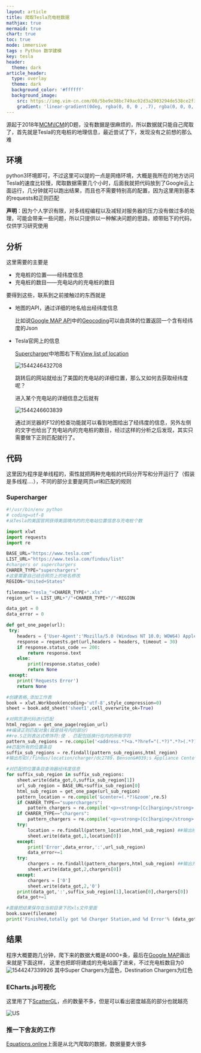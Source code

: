 ```yaml
---
layout: article
title: 爬取Tesla充电桩数据
mathjax: true
mermaid: true
chart: true
toc: true
mode: immersive
tags : Python 数学建模
key: tesla
header:
  theme: dark
article_header:
  type: overlay
  theme: dark
  background_color: '#ffffff'
  background_image:
    src: https://img.vim-cn.com/00/5be9e38bc749ac02d3a2903294de538ce2f3fd.png
    gradient: 'linear-gradient(0deg, rgba(0, 0, 0 , .7), rgba(0, 0, 0, .7))'
---
```

源起于2018年[MCM\ICM](https://www.comap.com/undergraduate/contests/mcm/contests/2018/problems/)的D题，没有数据是很麻烦的，所以数据就只能自己爬取了，首先就是Tesla的充电桩的地理信息，最近尝试了下，发现没有之前想的那么难

<!--more-->

## 环境

python3环境即可，不过这里可以提的一点是网络环境，大概是我所在的地方访问Tesla的速度比较慢，爬取数据需要几个小时，后面我就把代码放到了Google云上面运行，几分钟就可以跑出结果，而且也不需要特别高的配置，因为这里用到基本的requests和正则匹配

**声明**：因为个人学识有限，对多线程编程以及减轻对服务器的压力没有做过多的处理，可能会带来一些问题，所以只提供以一种解决问题的思路，顺带贴下的代码，仅供学习研究使用

## 分析

这里需要的主要是

- 充电桩的位置——经纬度信息
- 充电桩的数目——充电站内的充电桩的数目

要得到这些，联系到之前接触过的东西就是

- 地图的API，通过详细的地名给出经纬度信息

  比如说[Google MAP API](https://developers.google.com/maps/documentation/)中的[Geocoding](https://developers.google.com/maps/documentation/geocoding/)可以由具体的位置返回一个含有经纬度的Json

- Tesla官网上的信息

  [Supercharger](https://www.tesla.com/supercharger)中地图右下有[View list of location](https://www.tesla.com/findus/list/superchargers/United%20States)

  ![1544246432708](https://img.vim-cn.com/96/ba7c025b8e1e5c2b112e7dd3d9bea677d380d0.png)

  跳转后的网站就给出了美国的充电站的详细位置，那么又如何去获取经纬度呢？

  进入某个充电站的详细信息之后就有

  ![1544246603839](https://img.vim-cn.com/29/3c1355a2f0d6e10c2315c2fa63fc11c20acbb0.png)

  通过浏览器的F12的检查功能就可以看到地图给出了经纬度的信息，另外左侧的文字也给出了充电站内的充电桩的数目，经过这样的分析之后发现，其实只需要做下正则匹配就行了。

## 代码

  这里因为程序是单线程的，索性就把两种充电桩的代码分开写和分开运行了（假装是多线程....），不同的部分主要是网页url和匹配的规则

### Supercharger

```python
#!/usr/bin/env python
# coding=utf-8
#从Tesla的美国官网获得美国境内的的充电站位置信息与充电桩个数

import xlwt
import requests
import re

BASE_URL="https://www.tesla.com"
LIST_URL="https://www.tesla.com/findus/list"
#chargers or superchargers
CHARER_TYPE="superchargers"
#这里需要自己结合网页上的地名修改
REGION="United+States"

filename="tesla_"+CHARER_TYPE+".xls"
region_url = LIST_URL+"/"+CHARER_TYPE+"/"+REGION

data_got = 0
data_error = 0

def get_one_page(url):
 try:
    headers = {'User-Agent':'Mozilla/5.0 (Windows NT 10.0; WOW64) AppleWebKit/537.36 (KHTML, like Gecko) ''Chrome/51.0.2704.63 Safari/537.36'}
    response = requests.get(url,headers = headers, timeout = 30)
    if response.status_code == 200:
        return response.text
    else:
        print(response.status_code)
        return None
 except:
    print('Requests Error')
    return None

#创建表格,添加工作表
book = xlwt.Workbook(encoding='utf-8',style_compression=0)
sheet = book.add_sheet('sheet1',cell_overwrite_ok=True)

#对网页源代码进行匹配
html_region = get_one_page(region_url)
##编译正则匹配对象(就是括号内的部分)
##re.S正则表达式修饰符:使 . 匹配包括换行在内的所有字符
pattern_sub_regions = re.compile('<address.*?<a.*?href="(.*?)".*?>(.*?)</a>.*?</address>',re.S)
##匹配所有的位置条目
suffix_sub_regions = re.findall(pattern_sub_regions,html_region)
#输出形如(/findus/location/charger/dc2789，Benson&#039;s Appliance Center)的tuple组成的list

#对匹配的位置条目查询器经纬度信息
for suffix_sub_region in suffix_sub_regions:
    sheet.write(data_got,0,suffix_sub_region[1])
    url_sub_region = BASE_URL+suffix_sub_region[0]
    html_sub_region = get_one_page(url_sub_region)
    pattern_location = re.compile('&center=(.*?)&zoom',re.S)
    if CHARER_TYPE=="superchargers":
        pattern_chargers = re.compile('<p><strong>[Cc]harging</strong>.*?>(.*?) [Ss]uperchargers.*?</p>',re.S)
    if CHARER_TYPE=="chargers":
        pattern_chargers = re.compile('<p><strong>[Cc]harging</strong>.*?>(.*?)Tesla.*?</p>',re.S)
    try:
        location = re.findall(pattern_location,html_sub_region) ##输出经纬度的list
        sheet.write(data_got,1,location[0])
    except:
        print('Error',data_error,':',url_sub_region)
        data_error+=1
    try:
        chargers = re.findall(pattern_chargers,html_sub_region) ##输出充电桩的个数
        sheet.write(data_got,2,chargers[0])
    except:
        chargers = ['0']
        sheet.write(data_got,2,'0')
    print(data_got,':',suffix_sub_region[1],location[0],chargers[0])
    data_got+=1

#直接把结果保存在当前目录下的xls文件里面
book.save(filename)
print('Finished,totally got %d Charger Station,and %d Error'% (data_got,data_error))

```

## 结果

程序大概要跑几分钟，爬下来的数据大概是4000+条，最后在[Google MAP](https://drive.google.com/open?id=15hRhkZiVIw3mHJHJEQ00SQHQJBDaHsWV&usp=sharing)画出来就是下面这样， 这里也把即将建成的充电站画了进来，不过充电桩数目为0![1544247339926](https://img.vim-cn.com/00/5be9e38bc749ac02d3a2903294de538ce2f3fd.png)
其中Super Chargers为蓝色，Destination Chargers为红色

### ECharts.js可视化

这里用了下[ScatterGL](https://www.echartsjs.com/examples/editor.html?c=scatterGL-gps&gl=1)，点的数量不多，但是可以看出密度越高的部分也就越亮

![US](https://img.vim-cn.com/dc/7c180c409d8786a3360fdf7ec17c11f515bf32.png)

### 推一下舍友的工作

[Equations.online](http://equations.online/2018/12/09/chargebar/)上面是从北汽爬取的数据，数据量要大很多

